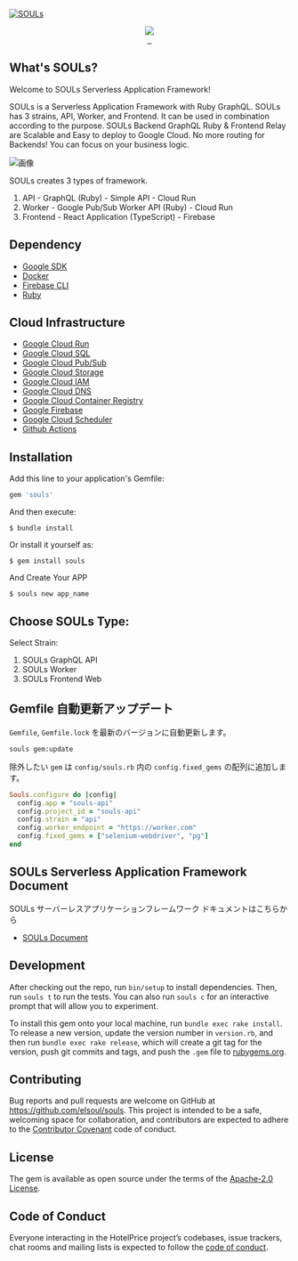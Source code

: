 [![SOULs](https://storage.googleapis.com/souls/souls-ogp-vertical.jpg)](https://rubygems.org/gems/souls)

<p align="center">
  <a aria-label="Ruby logo" href="https://el-soul.com">
    <img src="https://badgen.net/badge/icon/Made%20by%20ELSOUL?icon=ruby&label&color=black&labelColor=black">
  </a>
  <br/>

  <a aria-label="Ruby Gem version" href="https://rubygems.org/gems/souls">
    <img alt="" src="https://badgen.net/rubygems/v/souls/latest">
  </a>
  <a aria-label="Downloads Number" href="https://rubygems.org/gems/souls">
    <img alt="" src="https://badgen.net/rubygems/dt/souls">
  </a>
  <a aria-label="License" href="https://github.com/elsoul/souls/blob/master/LICENSE">
    <img alt="" src="https://badgen.net/badge/license/Apache/blue">
  </a>
</p>

## What's SOULs?

Welcome to SOULs Serverless Application Framework!

SOULs is a Serverless Application Framework with Ruby GraphQL. 
SOULs has 3 strains, API, Worker, and Frontend. It can be used in combination according to the purpose. SOULs Backend GraphQL Ruby & Frontend Relay are Scalable and Easy to deploy to Google Cloud. No more routing for Backends!
You can focus on your business logic.

![画像](https://storage.googleapis.com/souls-bucket/imgs/souls-structure.jpg)

SOULs creates 3 types of framework.

1. API - GraphQL (Ruby) - Simple API - Cloud Run
2. Worker - Google Pub/Sub Worker API (Ruby) - Cloud Run
3. Frontend - React Application (TypeScript) - Firebase

## Dependency

- [Google SDK](https://cloud.google.com/sdk/docs)
- [Docker](https://www.docker.com/)
- [Firebase CLI](https://firebase.google.com/docs/cli)
- [Ruby](https://www.ruby-lang.org)

## Cloud Infrastructure

- [Google Cloud Run](https://cloud.google.com/run)
- [Google Cloud SQL](https://cloud.google.com/sql)
- [Google Cloud Pub/Sub](https://cloud.google.com/pubsub)
- [Google Cloud Storage](https://cloud.google.com/run)
- [Google Cloud IAM](https://cloud.google.com/iam)
- [Google Cloud DNS](https://cloud.google.com/dns)
- [Google Cloud Container Registry](https://cloud.google.com/container-registry)
- [Google Firebase](https://firebase.google.com/)
- [Google Cloud Scheduler](https://cloud.google.com/scheduler)
- [Github Actions](https://github.com/features/actions)

## Installation

Add this line to your application's Gemfile:

```ruby
gem 'souls'
```

And then execute:

    $ bundle install

Or install it yourself as:

    $ gem install souls

And Create Your APP

    $ souls new app_name

## Choose SOULs Type:

Select Strain:
1. SOULs GraphQL API
2. SOULs Worker
3. SOULs Frontend Web


## Gemfile 自動更新アップデート

`Gemfile`, `Gemfile.lock` を最新のバージョンに自動更新します。

```
souls gem:update
```


除外したい `gem` は `config/souls.rb` 内の
`config.fixed_gems` の配列に追加します。


```ruby
Souls.configure do |config|
  config.app = "souls-api"
  config.project_id = "souls-api"
  config.strain = "api"
  config.worker_endpoint = "https://worker.com"
  config.fixed_gems = ["selenium-webdriver", "pg"]
end
```



## SOULs Serverless Application Framework Document

SOULs サーバーレスアプリケーションフレームワーク
ドキュメントはこちらから
- [SOULs Document](https://souls.elsoul.nl/)



## Development

After checking out the repo, run `bin/setup` to install dependencies. Then, run `souls t` to run the tests. You can also run `souls c` for an interactive prompt that will allow you to experiment.

To install this gem onto your local machine, run `bundle exec rake install`. To release a new version, update the version number in `version.rb`, and then run `bundle exec rake release`, which will create a git tag for the version, push git commits and tags, and push the `.gem` file to [rubygems.org](https://rubygems.org/gems/souls).

## Contributing

Bug reports and pull requests are welcome on GitHub at https://github.com/elsoul/souls. This project is intended to be a safe, welcoming space for collaboration, and contributors are expected to adhere to the [Contributor Covenant](http://contributor-covenant.org) code of conduct.

## License

The gem is available as open source under the terms of the [Apache-2.0 License](https://www.apache.org/licenses/LICENSE-2.0).

## Code of Conduct

Everyone interacting in the HotelPrice project’s codebases, issue trackers, chat rooms and mailing lists is expected to follow the [code of conduct](https://github.com/elsoul/souls/blob/master/CODE_OF_CONDUCT.md).
